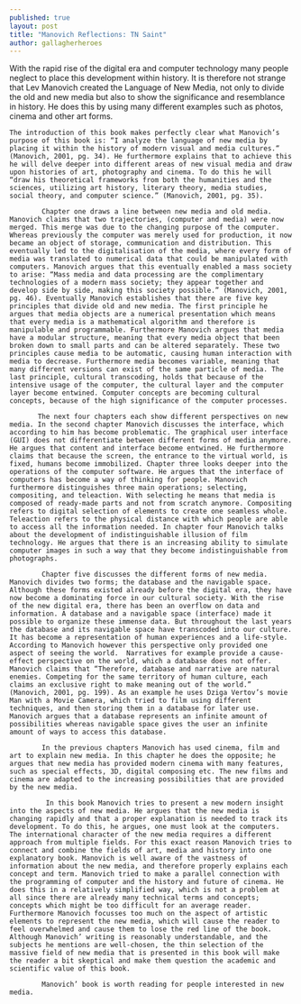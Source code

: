 ```yaml
---
published: true
layout: post
title: "Manovich Reflections: TN Saint"
author: gallagherheroes
---
```


With the rapid rise of the digital era and computer technology many people neglect to place this development within history. It is therefore not strange that Lev Manovich created the Language of New Media, not only to divide the old and new media but also to show the significance and resemblance in history. He does this by using many different examples such as photos, cinema and other art forms.

	The introduction of this book makes perfectly clear what Manovich’s purpose of this book is: “I analyze the language of new media by placing it within the history of modern visual and media cultures.“ (Manovich, 2001, pg. 34). He furthermore explains that to achieve this he will delve deeper into different areas of new visual media and draw upon histories of art, photography and cinema. To do this he will “draw his theoretical frameworks from both the humanities and the sciences, utilizing art history, literary theory, media studies, social theory, and computer science.” (Manovich, 2001, pg. 35).   
    
            Chapter one draws a line between new media and old media. Manovich claims that two trajectories, (computer and media) were now merged. This merge was due to the changing purpose of the computer. Whereas previously the computer was merely used for production, it now became an object of storage, communication and distribution. This eventually led to the digitalisation of the media, where every form of media was translated to numerical data that could be manipulated with computers. Manovich argues that this eventually enabled a mass society to arise: “Mass media and data processing are the complimentary technologies of a modern mass society; they appear together and develop side by side, making this society possible.” (Manovich, 2001, pg. 46). Eventually Manovich establishes that there are five key principles that divide old and new media. The first principle he argues that media objects are a numerical presentation which means that every media is a mathematical algorithm and therefore is manipulable and programmable. Furthermore Manovich argues that media have a modular structure, meaning that every media object that been broken down to small parts and can be altered separately. These two principles cause media to be automatic, causing human interaction with media to decrease. Furthermore media becomes variable, meaning that many different versions can exist of the same particle of media. The last principle, cultural transcoding, holds that because of the intensive usage of the computer, the cultural layer and the computer layer become entwined. Computer concepts are becoming cultural concepts, because of the high significance of the computer processes.  
            
           The next four chapters each show different perspectives on new media. In the second chapter Manovich discusses the interface, which according to him has become problematic. The graphical user interface (GUI) does not differentiate between different forms of media anymore. He argues that content and interface become entwined. He furthermore claims that because the screen, the entrance to the virtual world, is fixed, humans become immobilized. Chapter three looks deeper into the operations of the computer software. He argues that the interface of computers has become a way of thinking for people. Manovich furthermore distinguishes three main operations; selecting, compositing, and teleaction. With selecting he means that media is composed of ready-made parts and not from scratch anymore. Compositing refers to digital selection of elements to create one seamless whole. Teleaction refers to the physical distance with which people are able to access all the information needed. In chapter four Manovich talks about the development of indistinguishable illusion of film technology. He argues that there is an increasing ability to simulate computer images in such a way that they become indistinguishable from photographs. 
           
            Chapter five discusses the different forms of new media. Manovich divides two forms; the database and the navigable space. Although these forms existed already before the digital era, they have now become a dominating force in our cultural society. With the rise of the new digital era, there has been an overflow on data and information. A database and a navigable space (interface) made it possible to organize these immense data. But throughout the last years the database and its navigable space have transcoded into our culture. It has become a representation of human experiences and a life-style. According to Manovich however this perspective only provided one aspect of seeing the world.  Narratives for example provide a cause-effect perspective on the world, which a database does not offer. Manovich claims that “Therefore, database and narrative are natural enemies. Competing for the same territory of human culture, each claims an exclusive right to make meaning out of the world.” (Manovich, 2001, pg. 199). As an example he uses Dziga Vertov’s movie Man with a Movie Camera, which tried to film using different techniques, and then storing them in a database for later use. Manovich argues that a database represents an infinite amount of possibilities whereas navigable space gives the user an infinite amount of ways to access this database. 
            
            In the previous chapters Manovich has used cinema, film and art to explain new media. In this chapter he does the opposite; he argues that new media has provided modern cinema with many features, such as special effects, 3D, digital composing etc. The new films and cinema are adapted to the increasing possibilities that are provided by the new media.
            
             In this book Manovich tries to present a new modern insight into the aspects of new media. He argues that the new media is changing rapidly and that a proper explanation is needed to track its development. To do this, he argues, one must look at the computers. The international character of the new media requires a different approach from multiple fields. For this exact reason Manovich tries to connect and combine the fields of art, media and history into one explanatory book. Manovich is well aware of the vastness of information about the new media, and therefore properly explains each concept and term. Manovich tried to make a parallel connection with the programming of computer and the history and future of cinema. He does this in a relatively simplified way, which is not a problem at all since there are already many technical terms and concepts; concepts which might be too difficult for an average reader. Furthermore Manovich focusses too much on the aspect of artistic elements to represent the new media, which will cause the reader to feel overwhelmed and cause them to lose the red line of the book. Although Manovich’ writing is reasonably understandable, and the subjects he mentions are well-chosen, the thin selection of the massive field of new media that is presented in this book will make the reader a bit skeptical and make them question the academic and scientific value of this book.
             
            Manovich’ book is worth reading for people interested in new media.